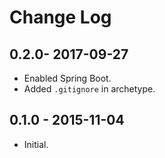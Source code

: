 # Change Log

## 0.2.0- 2017-09-27

* Enabled Spring Boot.
* Added `.gitignore` in archetype. 
 
## 0.1.0 - 2015-11-04

* Initial.
